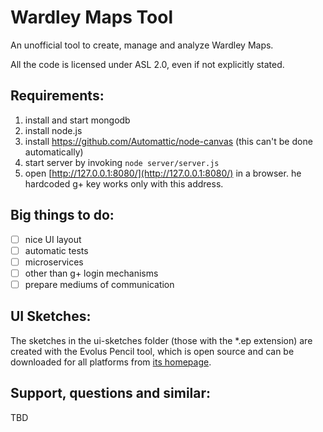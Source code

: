Wardley Maps Tool
===============

An unofficial tool to create, manage and analyze Wardley Maps.

All the code is licensed under ASL 2.0, even if not explicitly stated.


Requirements:
---------------
1. install and start mongodb
2. install node.js
3. install https://github.com/Automattic/node-canvas (this can't be done automatically)
4. start server by invoking <code>node server/server.js</code>
5. open [http://127.0.0.1:8080/](http://127.0.0.1:8080/) in a browser. 
he hardcoded g+ key works only with this address.

Big things to do:
-----------------
- [ ] nice UI layout
- [ ] automatic tests
- [ ] microservices
- [ ] other than g+ login mechanisms
- [ ] prepare mediums of communication

UI Sketches:
-----------------
The sketches in the ui-sketches folder (those with the *.ep extension) are created with the Evolus Pencil tool, 
which is open source and can be downloaded for all platforms from [its homepage](http://pencil.evolus.vn/).


Support, questions and similar:
-----------------
TBD
